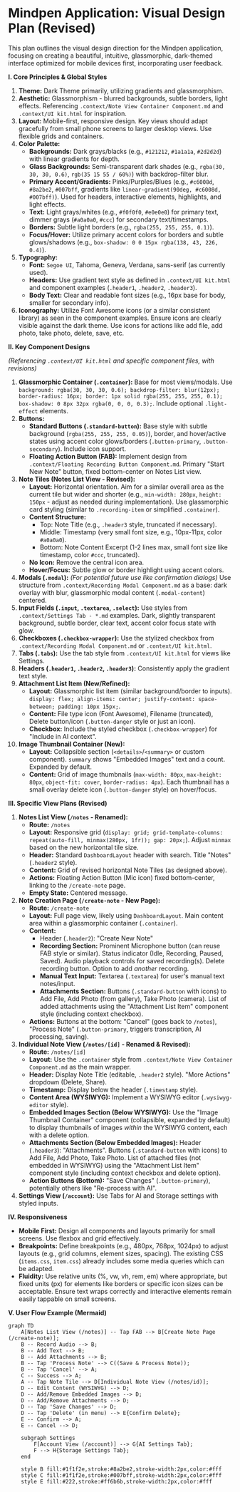 # Mindpen Application: Visual Design Plan (Revised)

This plan outlines the visual design direction for the Mindpen application, focusing on creating a beautiful, intuitive, glassmorphic, dark-themed interface optimized for mobile devices first, incorporating user feedback.

**I. Core Principles & Global Styles**

1.  **Theme:** Dark Theme primarily, utilizing gradients and glassmorphism.
2.  **Aesthetic:** Glassmorphism - blurred backgrounds, subtle borders, light effects. Referencing `.context/Note View Container Component.md` and `.context/UI kit.html` for inspiration.
3.  **Layout:** Mobile-first, responsive design. Key views should adapt gracefully from small phone screens to larger desktop views. Use flexible grids and containers.
4.  **Color Palette:**
    *   **Backgrounds:** Dark grays/blacks (e.g., `#121212`, `#1a1a1a`, `#2d2d2d`) with linear gradients for depth.
    *   **Glass Backgrounds:** Semi-transparent dark shades (e.g., `rgba(30, 30, 30, 0.6)`, `rgb(35 15 55 / 60%)`) with backdrop-filter blur.
    *   **Primary Accent/Gradients:** Pinks/Purples/Blues (e.g., `#c6008d`, `#8a2be2`, `#007bff`, gradients like `linear-gradient(90deg, #c6008d, #007bff)`). Used for headers, interactive elements, highlights, and light effects.
    *   **Text:** Light grays/whites (e.g., `#f0f0f0`, `#e0e0e0`) for primary text, dimmer grays (`#a0a0a0`, `#ccc`) for secondary text/timestamps.
    *   **Borders:** Subtle light borders (e.g., `rgba(255, 255, 255, 0.1)`).
    *   **Focus/Hover:** Utilize primary accent colors for borders and subtle glows/shadows (e.g., `box-shadow: 0 0 15px rgba(138, 43, 226, 0.4)`).
5.  **Typography:**
    *   **Font:** `Segoe UI`, Tahoma, Geneva, Verdana, sans-serif (as currently used).
    *   **Headers:** Use gradient text style as defined in `.context/UI kit.html` and component examples (`.header1`, `.header2`, `.header3`).
    *   **Body Text:** Clear and readable font sizes (e.g., 16px base for body, smaller for secondary info).
6.  **Iconography:** Utilize Font Awesome icons (or a similar consistent library) as seen in the component examples. Ensure icons are clearly visible against the dark theme. Use icons for actions like add file, add photo, take photo, delete, save, etc.

**II. Key Component Designs**

*(Referencing `.context/UI kit.html` and specific component files, with revisions)*

1.  **Glassmorphic Container (`.container`):** Base for most views/modals. Use `background: rgba(30, 30, 30, 0.6); backdrop-filter: blur(12px); border-radius: 16px; border: 1px solid rgba(255, 255, 255, 0.1); box-shadow: 0 8px 32px rgba(0, 0, 0, 0.3);`. Include optional `.light-effect` elements.
2.  **Buttons:**
    *   **Standard Buttons (`.standard-button`):** Base style with subtle background (`rgba(255, 255, 255, 0.05)`), border, and hover/active states using accent color glows/borders (`.button-primary`, `.button-secondary`). Include icon support.
    *   **Floating Action Button (FAB):** Implement design from `.context/Floating Recording Button Component.md`. Primary "Start New Note" button, fixed bottom-center on Notes List view.
3.  **Note Tiles (Notes List View - Revised):**
    *   **Layout:** Horizontal orientation. Aim for a similar overall area as the current tile but wider and shorter (e.g., `min-width: 280px`, `height: 150px` - adjust as needed during implementation). Use glassmorphic card styling (similar to `.recording-item` or simplified `.container`).
    *   **Content Structure:**
        *   Top: Note Title (e.g., `.header3` style, truncated if necessary).
        *   Middle: Timestamp (very small font size, e.g., 10px-11px, color `#a0a0a0`).
        *   Bottom: Note Content Excerpt (1-2 lines max, small font size like timestamp, color `#ccc`, truncated).
    *   **No Icon:** Remove the central icon area.
    *   **Hover/Focus:** Subtle glow or border highlight using accent colors.
4.  **Modals (`.modal`):** *(For potential future use like confirmation dialogs)* Use structure from `.context/Recording Modal Component.md` as a base: dark overlay with blur, glassmorphic modal content (`.modal-content`) centered.
5.  **Input Fields (`.input`, `.textarea`, `.select`):** Use styles from `.context/Settings Tab - *.md` examples. Dark, slightly transparent background, subtle border, clear text, accent color focus state with glow.
6.  **Checkboxes (`.checkbox-wrapper`):** Use the stylized checkbox from `.context/Recording Modal Component.md` or `.context/UI kit.html`.
7.  **Tabs (`.tabs`):** Use the tab style from `.context/UI kit.html` for views like Settings.
8.  **Headers (`.header1`, `.header2`, `.header3`):** Consistently apply the gradient text style.
9.  **Attachment List Item (New/Refined):**
    *   **Layout:** Glassmorphic list item (similar background/border to inputs). `display: flex; align-items: center; justify-content: space-between; padding: 10px 15px;`.
    *   **Content:** File type icon (Font Awesome), Filename (truncated), Delete button/icon (`.button-danger` style or just an icon).
    *   **Checkbox:** Include the styled checkbox (`.checkbox-wrapper`) for "Include in AI context".
10. **Image Thumbnail Container (New):**
    *   **Layout:** Collapsible section (`<details>`/`<summary>` or custom component). `summary` shows "Embedded Images" text and a count. Expanded by default.
    *   **Content:** Grid of image thumbnails (`max-width: 80px`, `max-height: 80px`, `object-fit: cover`, `border-radius: 4px`). Each thumbnail has a small overlay delete icon (`.button-danger` style) on hover/focus.

**III. Specific View Plans (Revised)**

1.  **Notes List View (`/notes` - Renamed):**
    *   **Route:** `/notes`
    *   **Layout:** Responsive grid (`display: grid; grid-template-columns: repeat(auto-fill, minmax(280px, 1fr)); gap: 20px;`). Adjust `minmax` based on the new horizontal tile size.
    *   **Header:** Standard `DashboardLayout` header with search. Title "Notes" (`.header2` style).
    *   **Content:** Grid of revised horizontal Note Tiles (as designed above).
    *   **Actions:** Floating Action Button (Mic icon) fixed bottom-center, linking to the `/create-note` page.
    *   **Empty State:** Centered message.
2.  **Note Creation Page (`/create-note` - New Page):**
    *   **Route:** `/create-note`
    *   **Layout:** Full page view, likely using `DashboardLayout`. Main content area within a glassmorphic container (`.container`).
    *   **Content:**
        *   Header (`.header2`): "Create New Note"
        *   **Recording Section:** Prominent Microphone button (can reuse FAB style or similar). Status indicator (Idle, Recording, Paused, Saved). Audio playback controls for saved recording(s). Delete recording button. Option to add *another* recording.
        *   **Manual Text Input:** Textarea (`.textarea`) for user's manual text notes/input.
        *   **Attachments Section:** Buttons (`.standard-button` with icons) to Add File, Add Photo (from gallery), Take Photo (camera). List of added attachments using the "Attachment List Item" component style (including context checkbox).
    *   **Actions:** Buttons at the bottom: "Cancel" (goes back to `/notes`), "Process Note" (`.button-primary`, triggers transcription, AI processing, saving).
3.  **Individual Note View (`/notes/[id]` - Renamed & Revised):**
    *   **Route:** `/notes/[id]`
    *   **Layout:** Use the `.container` style from `.context/Note View Container Component.md` as the main wrapper.
    *   **Header:** Display Note Title (editable, `.header2` style). "More Actions" dropdown (Delete, Share).
    *   **Timestamp:** Display below the header (`.timestamp` style).
    *   **Content Area (WYSIWYG):** Implement a WYSIWYG editor (`.wysiwyg-editor` style).
    *   **Embedded Images Section (Below WYSIWYG):** Use the "Image Thumbnail Container" component (collapsible, expanded by default) to display thumbnails of images *within* the WYSIWYG content, each with a delete option.
    *   **Attachments Section (Below Embedded Images):** Header (`.header3`): "Attachments". Buttons (`.standard-button` with icons) to Add File, Add Photo, Take Photo. List of attached files (not embedded in WYSIWYG) using the "Attachment List Item" component style (including context checkbox and delete option).
    *   **Action Buttons (Bottom):** "Save Changes" (`.button-primary`), potentially others like "Re-process with AI".
4.  **Settings View (`/account`):** Use Tabs for AI and Storage settings with styled inputs.

**IV. Responsiveness**

*   **Mobile First:** Design all components and layouts primarily for small screens. Use flexbox and grid effectively.
*   **Breakpoints:** Define breakpoints (e.g., 480px, 768px, 1024px) to adjust layouts (e.g., grid columns, element sizes, spacing). The existing CSS (`items.css`, `item.css`) already includes some media queries which can be adapted.
*   **Fluidity:** Use relative units (%, vw, vh, rem, em) where appropriate, but fixed units (px) for elements like borders or specific icon sizes can be acceptable. Ensure text wraps correctly and interactive elements remain easily tappable on small screens.

**V. User Flow Example (Mermaid)**

```mermaid
graph TD
    A[Notes List View (/notes)] -- Tap FAB --> B[Create Note Page (/create-note)];
    B -- Record Audio --> B;
    B -- Add Text --> B;
    B -- Add Attachments --> B;
    B -- Tap 'Process Note' --> C((Save & Process Note));
    B -- Tap 'Cancel' --> A;
    C -- Success --> A;
    A -- Tap Note Tile --> D[Individual Note View (/notes/id)];
    D -- Edit Content (WYSIWYG) --> D;
    D -- Add/Remove Embedded Images --> D;
    D -- Add/Remove Attachments --> D;
    D -- Tap 'Save Changes' --> D;
    D -- Tap 'Delete' (in menu) --> E{Confirm Delete};
    E -- Confirm --> A;
    E -- Cancel --> D;

    subgraph Settings
        F[Account View (/account)] --> G{AI Settings Tab};
        F --> H{Storage Settings Tab};
    end

    style B fill:#1f1f2e,stroke:#8a2be2,stroke-width:2px,color:#fff
    style C fill:#1f1f2e,stroke:#007bff,stroke-width:2px,color:#fff
    style E fill:#222,stroke:#ff6b6b,stroke-width:2px,color:#fff